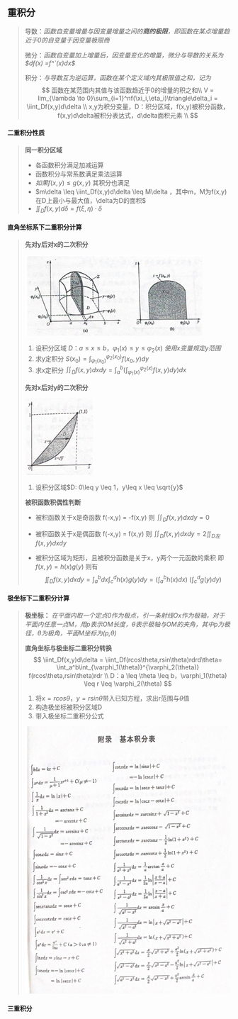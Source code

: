 ## 重积分

> 导数：*函数自变量增量与因变量增量之间的**商的极限**，即函数在某点增量趋近于0的自变量于因变量极限商*
>
> 微分：*函数自变量加上增量后，因变量变化的增量，微分与导数的关系为 $df(x) =f^`(x)dx$* 
>
> 积分：*与导数互为逆运算，函数在某个定义域内其极限值之和，记为*
> $$
> 函数在某范围内其值与该函数趋近于0的增量的积之和\\
> V = lim_{\lambda \to 0}\sum_{i=1}^nf(\xi_i,\eta_i)\triangle\delta_i = \iint_Df(x,y)d\delta  \\
> x,y为积分变量，D：积分区域，f(x,y)被积分函数，f(x,y)d\delta被积分表达式，d\delta面积元素 \\
> $$

#### **二重积分性质**

> **同一积分区域**
>
> - 各函数积分满足加减运算
> - 函数积分与常系数满足乘法运算
> - $如果 f(x,y) \leq g(x,y)$ 其积分也满足
> - $m\delta \leq \iint_Df(x,y)d\delta \leq M\delta ，其中m，M为f(x,y)在D上最小与最大值，\delta为D的面积$
> - $\iint_D f(x,y)d\delta = f(\xi,\eta) \cdot \delta$

#### **直角坐标系下二重积分计算**

> **先对y后对x的二次积分**
>
> <img src="img\image-20220716222213512.png" alt="image-20220716222213512" style="zoom:80%;" /> 
>
> 1. 设积分区域 $D：a\leq x \leq b，\varphi_1(x)\leq y \leq \varphi_2(x)$  *使用x变量规定y范围*
> 2. 求y定积分 $S(x_0) = \int^{\varphi_2(x_0)}_{\varphi_1(x_0)}f(x_0,y)dy$
> 3. 求x定积分 $\iint_Df(x,y)dxdy = \int_a^b(\int^{\varphi_2(x)}_{\varphi_1(x)}f(x,y)dy)dx$
>
> **先对x后对y的二次积分**
>
> <img src="img\image-20220716223723553.png" alt="image-20220716223723553" style="zoom:67%;" /> 
>
> 1. 设积分区域$D: 0\leq y \leq 1，y\leq x \leq \sqrt{y}$
>
> **被积函数积偶性判断**
>
> - 被积函数关于x是奇函数 f(-x,y) = -f(x,y)  则 $\iint_Df(x,y)dxdy = 0$
>
> - 被积函数关于x是偶函数 f(-x,y) = f(x,y)  则 $\iint_Df(x,y)dxdy = 2\iint_{D左} f(x,y)dxdy$
>
> - 被积分区域为矩形，且被积分函数是关于x，y两个一元函数的乘积 即 $f(x,y) = h(x)g(y)$ 则有
>   $$
>   \iint_D f(x,y)dxdy = \int_a^bdx\int_c^dh(x)g(y)dy = (\int_a^bh(x)dx) ~(\int_c^dg(y)dy)
>   $$

#### **极坐标下二重积分计算**

> **极坐标：** *在平面内取一个定点0作为极点，引一条射线Ox作为极轴，对于平面内任意一点M，用p表示OM长度，$\theta$表示极轴与OM的夹角，其中p为极径，$\theta$为极角，平面M坐标为(p,$\theta$)*
>
> **直角坐标与极坐标二重积分转换**
> $$
> \iint_Df(x,y)d\delta = \iint_Df(rcos\theta,rsin\theta)rdrd\theta= \int_a^b\int_{\varphi_1(\theta)}^{\varphi_2(\theta)} f(rcos\theta,rsin\theta)rdr  \\
> D：a \leq \theta \leq b，\varphi_1(\theta) \leq r \leq \varphi_2(\theta)
> $$
>
> 1. 将$x=rcos\theta，y=rsin\theta$带入已知方程，求出r范围与$\theta$值
> 2. 构造极坐标被积分区域D
> 3. 带入极坐标二重积分公式
>
> ![image-20220717003808312](img\image-20220717003808312.png) 

#### **三重积分**

> 

